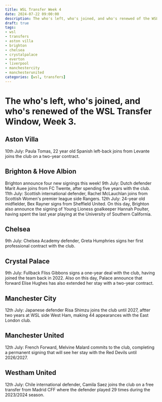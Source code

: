 ```yaml
---
title: WSL Transfer Week 4
date: 2024-07-22 09:00:00
description: The who's left, who's joined, and who's renewed of the WSL Transfer Window, Week 3.
draft: true
tags: 
- wsl
- transfers
- aston villa
- brighton
- chelsea
- crystalpalace
- everton
- liverpool
- manchestercity
- manchesterunited
categories: [wsl, transfers]
---
```


# The who's left, who's joined, and who's renewed of the WSL Transfer Window, Week 3.

## Aston Villa
10th July: Paula Tomas, 22 year old Spanish left-back joins from Levante joins the club on a two-year contract.

## Brighton & Hove Albion
Brighton announce four new signings this week!
9th July: Dutch defender Marit Auee joins from FC Twente, after spending five years with the club.
11th July: Scottish international defender, Rachel McLauchlan joins from Scottish Women's premier league side Rangers.
12th July: 24-year old midfielder, Bex Rayner signs from Sheffield United.
On this day, Brighton also announce the signing of Young Lioness goalkeeper Hannah Poulter, having spent the last year playing at the University of Southern California.

## Chelsea
9th July: Chelsea Academy defender, Greta Humphries signs her first professional contract with the club.

## Crystal Palace
9th July: Fullback Fliss Gibbons signs a one-year deal with the club, having joined the team back in 2022.
Also on this day, Palace announce that forward Elise Hughes has also extended her stay with a two-year contract.

## Manchester City
12th July: Japanese defender Risa Shimzu joins the club until 2027, aftter two years at WSL side West Ham, making 44 appearances with the East London club.

## Manchester United
12th July: French Forward, Melvine Malard commits to the club, completing a permanent signing that will see her stay with the Red Devils until 2026/2027.

## Westham United
12th July: Chile international defender, Camila Saez joins the club on a free transfer from Madrid CFF where the defender played 29 times during the 2023/2024 season.
